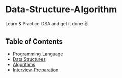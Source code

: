 # Data-Structure-Algorithm
Learn &amp; Practice DSA and get it done ✌️

## Table of Contents

- [Programming Language](Programming%20Languages/README.md)
- [Data Structures](Data%20Structures/README.md)
- [Algorithms](Algorithms/README.md)
- [Interview-Preparation](Interview-Preparation/README.md)
